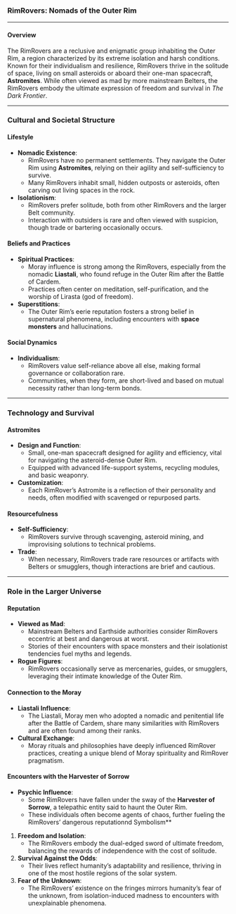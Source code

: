 ### RimRovers: Nomads of the Outer Rim

---

#### **Overview**
The RimRovers are a reclusive and enigmatic group inhabiting the Outer Rim, a region characterized by its extreme isolation and harsh conditions. Known for their individualism and resilience, RimRovers thrive in the solitude of space, living on small asteroids or aboard their one-man spacecraft, **Astromites**. While often viewed as mad by more mainstream Belters, the RimRovers embody the ultimate expression of freedom and survival in *The Dark Frontier*.

---

### **Cultural and Societal Structure**

#### **Lifestyle**
- **Nomadic Existence**:
  - RimRovers have no permanent settlements. They navigate the Outer Rim using **Astromites**, relying on their agility and self-sufficiency to survive.
  - Many RimRovers inhabit small, hidden outposts or asteroids, often carving out living spaces in the rock.
- **Isolationism**:
  - RimRovers prefer solitude, both from other RimRovers and the larger Belt community.
  - Interaction with outsiders is rare and often viewed with suspicion, though trade or bartering occasionally occurs.

#### **Beliefs and Practices**
- **Spiritual Practices**:
  - Moray influence is strong among the RimRovers, especially from the nomadic **Liastali**, who found refuge in the Outer Rim after the Battle of Cardem.
  - Practices often center on meditation, self-purification, and the worship of Lirasta (god of freedom).
- **Superstitions**:
  - The Outer Rim’s eerie reputation fosters a strong belief in supernatural phenomena, including encounters with **space monsters** and hallucinations.

#### **Social Dynamics**
- **Individualism**:
  - RimRovers value self-reliance above all else, making formal governance or collaboration rare.
  - Communities, when they form, are short-lived and based on mutual necessity rather than long-term bonds.

---

### **Technology and Survival**

#### **Astromites**
- **Design and Function**:
  - Small, one-man spacecraft designed for agility and efficiency, vital for navigating the asteroid-dense Outer Rim.
  - Equipped with advanced life-support systems, recycling modules, and basic weaponry.
- **Customization**:
  - Each RimRover’s Astromite is a reflection of their personality and needs, often modified with scavenged or repurposed parts.

#### **Resourcefulness**
- **Self-Sufficiency**:
  - RimRovers survive through scavenging, asteroid mining, and improvising solutions to technical problems.
- **Trade**:
  - When necessary, RimRovers trade rare resources or artifacts with Belters or smugglers, though interactions are brief and cautious.

---

### **Role in the Larger Universe**

#### **Reputation**
- **Viewed as Mad**:
  - Mainstream Belters and Earthside authorities consider RimRovers eccentric at best and dangerous at worst.
  - Stories of their encounters with space monsters and their isolationist tendencies fuel myths and legends.
- **Rogue Figures**:
  - RimRovers occasionally serve as mercenaries, guides, or smugglers, leveraging their intimate knowledge of the Outer Rim.

#### **Connection to the Moray**
- **Liastali Influence**:
  - The Liastali, Moray men who adopted a nomadic and penitential life after the Battle of Cardem, share many similarities with RimRovers and are often found among their ranks.
- **Cultural Exchange**:
  - Moray rituals and philosophies have deeply influenced RimRover practices, creating a unique blend of Moray spirituality and RimRover pragmatism.

#### **Encounters with the Harvester of Sorrow**
- **Psychic Influence**:
  - Some RimRovers have fallen under the sway of the **Harvester of Sorrow**, a telepathic entity said to haunt the Outer Rim.
  - These individuals often become agents of chaos, further fueling the RimRovers’ dangerous reputationnd Symbolism**
1. **Freedom and Isolation**:
   - The RimRovers embody the dual-edged sword of ultimate freedom, balancing the rewards of independence with the cost of solitude.
2. **Survival Against the Odds**:
   - Their lives reflect humanity’s adaptability and resilience, thriving in one of the most hostile regions of the solar system.
3. **Fear of the Unknown**:
   - The RimRovers’ existence on the fringes mirrors humanity’s fear of the unknown, from isolation-induced madness to encounters with unexplainable phenomena.